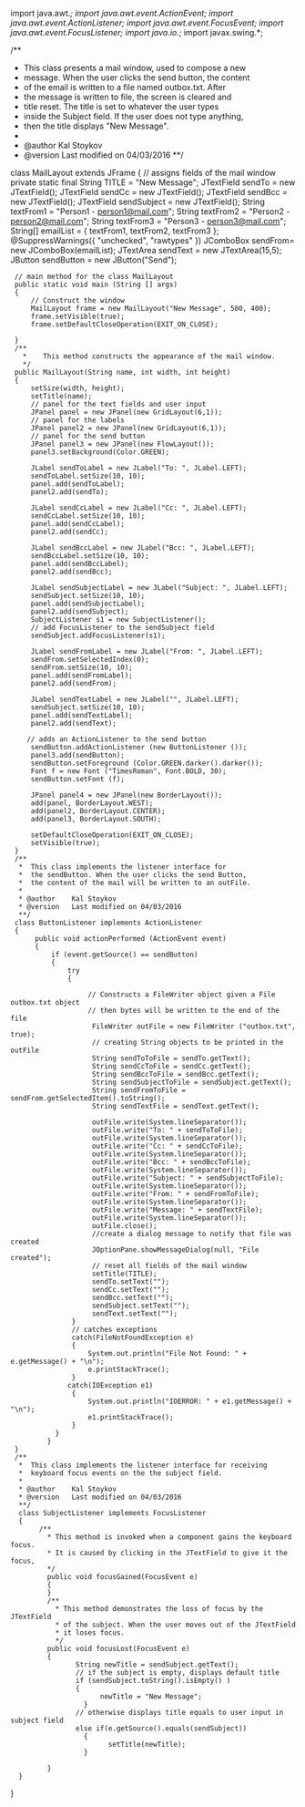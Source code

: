 
import java.awt.*;
import java.awt.event.ActionEvent;
import java.awt.event.ActionListener;
import java.awt.event.FocusEvent;
import java.awt.event.FocusListener;
import java.io.*;
import javax.swing.*; 

/** 
 *  This class presents a mail window, used to compose a new
 *  message. When the user clicks the send button, the content
 *  of the email is written to a file named outbox.txt. After 
 *  the message is written to file, the screen is cleared and 
 *  title reset. The title is set to whatever the user types 
 *  inside the Subject field. If the user does not type anything,
 *   then the title displays "New Message".
 *  
 * @author    Kal Stoykov
 * @version   Last modified on 04/03/2016
 **/

class MailLayout extends JFrame
{
	// assigns fields of the mail window
	 private static final String TITLE = "New Message";
	 JTextField sendTo = new JTextField();
	 JTextField sendCc = new JTextField();
	 JTextField sendBcc = new JTextField();
	 JTextField sendSubject = new JTextField();
	 String textFrom1 = "Person1 - person1@mail.com";
	 String textFrom2 = "Person2 - person2@mail.com";
	 String textFrom3 = "Person3 - person3@mail.com";
	 String[] emailList = { textFrom1, textFrom2, textFrom3 };
	 @SuppressWarnings({ "unchecked", "rawtypes" })
	 JComboBox sendFrom= new JComboBox(emailList);
	 JTextArea sendText = new JTextArea(15,5);	 
	 JButton sendButton = new JButton("Send");
	 
	 // main method for the class MailLayout
	 public static void main (String [] args)
	 {
		 // Construct the window
		 MailLayout frame = new MailLayout("New Message", 500, 400);
		 frame.setVisible(true);
		 frame.setDefaultCloseOperation(EXIT_ON_CLOSE);

	 }
	 /**
	   * 	This method constructs the appearance of the mail window.
	   */
	 public MailLayout(String name, int width, int height)
	 {	
		 setSize(width, height);
		 setTitle(name);
		 // panel for the text fields and user input
		 JPanel panel = new JPanel(new GridLayout(6,1));
		 // panel for the labels
		 JPanel panel2 = new JPanel(new GridLayout(6,1));
		 // panel for the send button
		 JPanel panel3 = new JPanel(new FlowLayout());
		 panel3.setBackground(Color.GREEN);
		 
		 JLabel sendToLabel = new JLabel("To: ", JLabel.LEFT);
		 sendToLabel.setSize(10, 10);
		 panel.add(sendToLabel);
		 panel2.add(sendTo);
		 
		 JLabel sendCcLabel = new JLabel("Cc: ", JLabel.LEFT);
		 sendCcLabel.setSize(10, 10);
		 panel.add(sendCcLabel);
		 panel2.add(sendCc);
		 
		 JLabel sendBccLabel = new JLabel("Bcc: ", JLabel.LEFT);
		 sendBccLabel.setSize(10, 10);
		 panel.add(sendBccLabel);
		 panel2.add(sendBcc);
		 
		 JLabel sendSubjectLabel = new JLabel("Subject: ", JLabel.LEFT);
		 sendSubject.setSize(10, 10);
		 panel.add(sendSubjectLabel);
		 panel2.add(sendSubject);
		 SubjectListener s1 = new SubjectListener();
		 // add FocusListener to the sendSubject field
		 sendSubject.addFocusListener(s1);
	     
		 JLabel sendFromLabel = new JLabel("From: ", JLabel.LEFT);
		 sendFrom.setSelectedIndex(0);
		 sendFrom.setSize(10, 10);
		 panel.add(sendFromLabel);
		 panel2.add(sendFrom);
	     
	     JLabel sendTextLabel = new JLabel("", JLabel.LEFT);
	     sendSubject.setSize(10, 10);
	     panel.add(sendTextLabel);
		 panel2.add(sendText);
		 
		// adds an ActionListener to the send button 
		 sendButton.addActionListener (new ButtonListener ());
		 panel3.add(sendButton);
		 sendButton.setForeground (Color.GREEN.darker().darker());
	     Font f = new Font ("TimesRoman", Font.BOLD, 30);
	     sendButton.setFont (f);
	     
	     JPanel panel4 = new JPanel(new BorderLayout()); 
	     add(panel, BorderLayout.WEST);
	     add(panel2, BorderLayout.CENTER);
	     add(panel3, BorderLayout.SOUTH);
	     
	     setDefaultCloseOperation(EXIT_ON_CLOSE);
	     setVisible(true);
	 }
	 /** 
	  *  This class implements the listener interface for 
	  *  the sendButton. When the user clicks the send Button,
	  *  the content of the mail will be written to an outFile.
	  *  
	  * @author    Kal Stoykov
	  * @version   Last modified on 04/03/2016
	  **/
	 class ButtonListener implements ActionListener
	 { 
	      public void actionPerformed (ActionEvent event) 
		  { 
			  if (event.getSource() == sendButton)
			  { 
				  try
				  {
					  
					   // Constructs a FileWriter object given a File outbox.txt object
					   // then bytes will be written to the end of the file
					  	FileWriter outFile = new FileWriter ("outbox.txt", true);	
					  	// creating String objects to be printed in the outFile
						String sendToToFile = sendTo.getText();
						String sendCcToFile = sendCc.getText();
						String sendBccToFile = sendBcc.getText();
						String sendSubjectToFile = sendSubject.getText();
						String sendFromToFile = sendFrom.getSelectedItem().toString();	
						String sendTextFile = sendText.getText();
						
						outFile.write(System.lineSeparator());
						outFile.write("To: " + sendToToFile);
						outFile.write(System.lineSeparator());
						outFile.write("Cc: " + sendCcToFile);
						outFile.write(System.lineSeparator());
						outFile.write("Bcc: " + sendBccToFile);
						outFile.write(System.lineSeparator());
						outFile.write("Subject: " + sendSubjectToFile);
						outFile.write(System.lineSeparator());
						outFile.write("From: " + sendFromToFile);
						outFile.write(System.lineSeparator());
						outFile.write("Message: " + sendTextFile);
						outFile.write(System.lineSeparator());
						outFile.close();
						//create a dialog message to notify that file was created
						JOptionPane.showMessageDialog(null, "File created");
						// reset all fields of the mail window
						setTitle(TITLE);
						sendTo.setText("");
						sendCc.setText("");
						sendBcc.setText("");
						sendSubject.setText("");
						sendText.setText("");
				   }
				   // catches exceptions
				   catch(FileNotFoundException e)
				   {
					   System.out.println("File Not Found: " + e.getMessage() + "\n");
					   e.printStackTrace();
				   }
				  catch(IOException e1)
				   {
					   System.out.println("IOERROR: " + e1.getMessage() + "\n");
					   e1.printStackTrace();
				   }
			   }
		     }
	 }
	 /** 
	  *  This class implements the listener interface for receiving
	  *  keyboard focus events on the the subject field.
	  *  
	  * @author    Kal Stoykov
	  * @version   Last modified on 04/03/2016
	  **/
	  class SubjectListener implements FocusListener
	  { 
		   /**
			 * This method is invoked when a component gains the keyboard focus. 
			 * It is caused by clicking in the JTextField to give it the focus,
			 */
		     public void focusGained(FocusEvent e) 
		     {
	         }
		     /**
			   * This method demonstrates the loss of focus by the JTextField
			   * of the subject. When the user moves out of the JTextField
			   * it loses focus.
			   */
			 public void focusLost(FocusEvent e) 
			 {
				    String newTitle = sendSubject.getText();
				    // if the subject is empty, displays default title
				    if (sendSubject.toString().isEmpty() )
				  	{
					  	  newTitle = "New Message";
					  }
				    // otherwise displays title equals to user input in subject field
				    else if(e.getSource().equals(sendSubject))
					  {
						    setTitle(newTitle);
					  }

			 }
	  }
}
